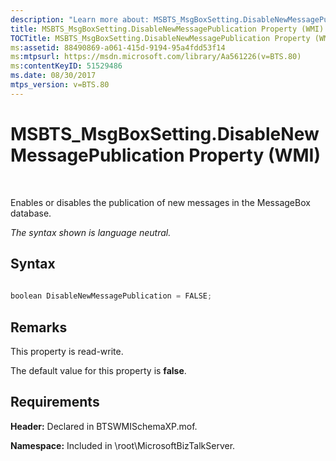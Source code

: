 ```yaml
---
description: "Learn more about: MSBTS_MsgBoxSetting.DisableNewMessagePublication Property (WMI)"
title: MSBTS_MsgBoxSetting.DisableNewMessagePublication Property (WMI)
TOCTitle: MSBTS_MsgBoxSetting.DisableNewMessagePublication Property (WMI)
ms:assetid: 88490869-a061-415d-9194-95a4fdd53f14
ms:mtpsurl: https://msdn.microsoft.com/library/Aa561226(v=BTS.80)
ms:contentKeyID: 51529486
ms.date: 08/30/2017
mtps_version: v=BTS.80
---
```


# MSBTS\_MsgBoxSetting.DisableNewMessagePublication Property (WMI)

 

Enables or disables the publication of new messages in the MessageBox database.

*The syntax shown is language neutral.*

## Syntax

```C#
  
boolean DisableNewMessagePublication = FALSE;  
```

## Remarks

This property is read-write.

The default value for this property is **false**.

## Requirements

**Header:** Declared in BTSWMISchemaXP.mof.

**Namespace:** Included in \\root\\MicrosoftBizTalkServer.

